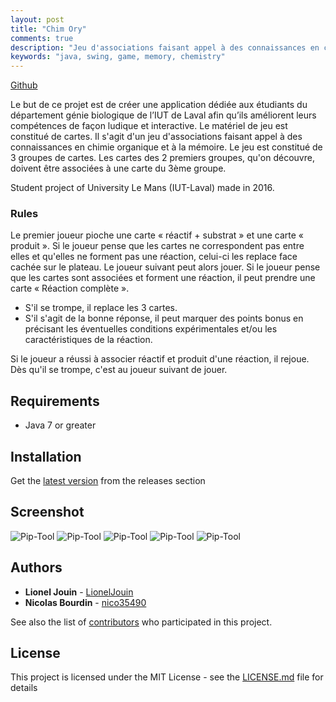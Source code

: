 ```yaml
---
layout: post
title: "Chim Ory"
comments: true
description: "Jeu d'associations faisant appel à des connaissances en chimie organique et à la mémoire."
keywords: "java, swing, game, memory, chemistry"
---
```


[Github](https://github.com/IUT-Laval/Projet-Chim-oryl)

Le but de ce projet est de créer une application dédiée aux étudiants du département génie biologique de l’IUT de Laval afin qu’ils améliorent leurs compétences de façon ludique et interactive. Le matériel de jeu est constitué de cartes. Il s'agit d'un jeu d'associations faisant appel à des connaissances en chimie organique et à la mémoire. Le jeu est constitué de 3 groupes de cartes. Les cartes des 2 premiers groupes, qu'on découvre, doivent être associées à une carte du 3ème groupe.

Student project of University Le Mans (IUT-Laval) made in 2016.

### Rules

Le premier joueur pioche une carte « réactif + substrat » et une carte « produit ».
Si le joueur pense que les cartes ne correspondent pas entre elles et qu'elles ne forment pas une réaction, celui-ci les replace face cachée sur le plateau. Le joueur suivant peut alors jouer. Si le joueur pense que les cartes sont associées et forment une réaction, il peut prendre une carte « Réaction complète ».
- S'il se trompe, il replace les 3 cartes.
- S'il s'agit de la bonne réponse, il peut marquer des points bonus en précisant les éventuelles conditions expérimentales et/ou les caractéristiques de la réaction.

Si le joueur a réussi à associer réactif et produit d'une réaction, il rejoue. Dès qu'il se trompe, c'est au joueur suivant de jouer.

## Requirements

* Java 7 or greater

## Installation

Get the [latest version](https://github.com/IUT-Laval/Projet-Chim-ory/releases) from the releases section

## Screenshot

![Pip-Tool](https://i.imgur.com/csH5KC4.png)
![Pip-Tool](https://i.imgur.com/LIufgga.png)
![Pip-Tool](https://i.imgur.com/3J2pXZ7.png)
![Pip-Tool](https://i.imgur.com/6NXTp6w.png)
![Pip-Tool](https://i.imgur.com/5BU61RE.png)

## Authors

* **Lionel Jouin** - [LionelJouin](https://github.com/LionelJouin)
* **Nicolas Bourdin** - [nico35490](https://github.com/nico35490) 

See also the list of [contributors](https://github.com/IUT-Laval/Projet-Chim-ory/graphs/contributors) who participated in this project.

## License

This project is licensed under the MIT License - see the [LICENSE.md](LICENSE.md) file for details